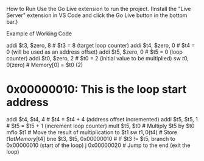 How to Run
Use the Go Live extension to run the project.
(Install the "Live Server" extension in VS Code and click the Go Live button in the bottom bar.)

Example of Working Code

addi $t3, $zero, 8        # $t3 = 8 (target loop counter)
addi $t4, $zero, 0        # $t4 = 0 (will be used as an address offset)
addi $t5, $zero, 0        # $t5 = 0 (loop counter)
addi $t0, $zero, 2        # $t0 = 2 (initial value to be multiplied)
sw $t0, 0($zero)          # Memory[0] = $t0 (2)

# 0x00000010: This is the loop start address
addi $t4, $t4, 4          # $t4 = $t4 + 4 (address offset incremented)
addi $t5, $t5, 1          # $t5 = $t5 + 1 (increment loop counter)
mult $t5, $t0             # Multiply $t5 by $t0
mflo $t1                  # Move the result of multiplication to $t1
sw $t1, 0($t4)            # Store $t1 at Memory[$t4]
bne $t3, $t5, 0x00000010  # If $t3 != $t5, branch to 0x00000010 (start of the loop)
j 0x00000020              # Jump to the end (exit the loop)
